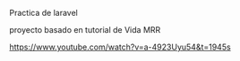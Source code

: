 Practica de laravel 

proyecto basado en tutorial de Vida MRR

https://www.youtube.com/watch?v=a-4923Uyu54&t=1945s

